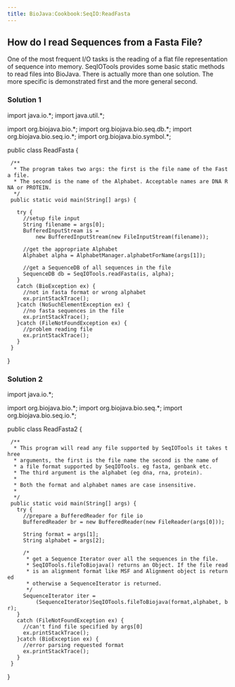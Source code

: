 ```yaml
---
title: BioJava:Cookbook:SeqIO:ReadFasta
---
```


How do I read Sequences from a Fasta File?
------------------------------------------

One of the most frequent I/O tasks is the reading of a flat file
representation of sequence into memory. SeqIOTools provides some basic
static methods to read files into BioJava. There is actually more than
one solution. The more specific is demonstrated first and the more
general second.

### Solution 1

<java> import java.io.\*; import java.util.\*;

import org.biojava.bio.\*; import org.biojava.bio.seq.db.\*; import
org.biojava.bio.seq.io.\*; import org.biojava.bio.symbol.\*;

public class ReadFasta {

` /**`  
`  * The program takes two args: the first is the file name of the Fasta file.`  
`  * The second is the name of the Alphabet. Acceptable names are DNA RNA or PROTEIN.`  
`  */`  
` public static void main(String[] args) {`

`   try {`  
`     //setup file input`  
`     String filename = args[0];`  
`     BufferedInputStream is =`  
`         new BufferedInputStream(new FileInputStream(filename));`

`     //get the appropriate Alphabet`  
`     Alphabet alpha = AlphabetManager.alphabetForName(args[1]);`

`     //get a SequenceDB of all sequences in the file`  
`     SequenceDB db = SeqIOTools.readFasta(is, alpha);`  
`   }`  
`   catch (BioException ex) {`  
`     //not in fasta format or wrong alphabet`  
`     ex.printStackTrace();`  
`   }catch (NoSuchElementException ex) {`  
`     //no fasta sequences in the file`  
`     ex.printStackTrace();`  
`   }catch (FileNotFoundException ex) {`  
`     //problem reading file`  
`     ex.printStackTrace();`  
`   }`  
` }`

} </java>

### Solution 2

<java> import java.io.\*;

import org.biojava.bio.\*; import org.biojava.bio.seq.\*; import
org.biojava.bio.seq.io.\*;

public class ReadFasta2 {

` /**`  
`  * This program will read any file supported by SeqIOTools it takes three`  
`  * arguments, the first is the file name the second is the name of`  
`  * a file format supported by SeqIOTools. eg fasta, genbank etc.`  
`  * The third argument is the alphabet (eg dna, rna, protein).`  
`  *`  
`  * Both the format and alphabet names are case insensitive.`  
`  *`  
`  */`  
` public static void main(String[] args) {`  
`   try {`  
`     //prepare a BufferedReader for file io`  
`     BufferedReader br = new BufferedReader(new FileReader(args[0]));`

`     String format = args[1];`  
`     String alphabet = args[2];`

`     /*`  
`      * get a Sequence Iterator over all the sequences in the file.`  
`      * SeqIOTools.fileToBiojava() returns an Object. If the file read`  
`      * is an alignment format like MSF and Alignment object is returned`  
`      * otherwise a SequenceIterator is returned.`  
`      */`  
`     SequenceIterator iter =`  
`         (SequenceIterator)SeqIOTools.fileToBiojava(format,alphabet, br);`  
`   }`  
`   catch (FileNotFoundException ex) {`  
`     //can't find file specified by args[0]`  
`     ex.printStackTrace();`  
`   }catch (BioException ex) {`  
`     //error parsing requested format`  
`     ex.printStackTrace();`  
`   }`  
` }`

} </java>
